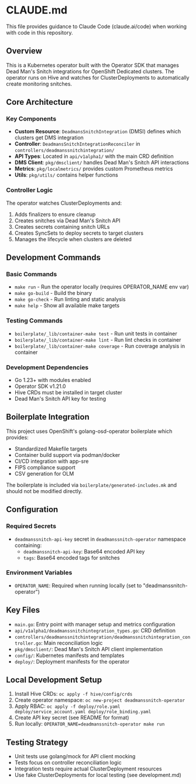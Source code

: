 # CLAUDE.md

This file provides guidance to Claude Code (claude.ai/code) when working with code in this repository.

## Overview

This is a Kubernetes operator built with the Operator SDK that manages Dead Man's Snitch integrations for OpenShift Dedicated clusters. The operator runs on Hive and watches for ClusterDeployments to automatically create monitoring snitches.

## Core Architecture

### Key Components

- **Custom Resource**: `DeadmansSnitchIntegration` (DMSI) defines which clusters get DMS integration
- **Controller**: `DeadmansSnitchIntegrationReconciler` in `controllers/deadmanssnitchintegration/`
- **API Types**: Located in `api/v1alpha1/` with the main CRD definition
- **DMS Client**: `pkg/dmsclient/` handles Dead Man's Snitch API interactions
- **Metrics**: `pkg/localmetrics/` provides custom Prometheus metrics
- **Utils**: `pkg/utils/` contains helper functions

### Controller Logic

The operator watches ClusterDeployments and:
1. Adds finalizers to ensure cleanup
2. Creates snitches via Dead Man's Snitch API
3. Creates secrets containing snitch URLs
4. Creates SyncSets to deploy secrets to target clusters
5. Manages the lifecycle when clusters are deleted

## Development Commands

### Basic Commands
- `make run` - Run the operator locally (requires OPERATOR_NAME env var)
- `make go-build` - Build the binary
- `make go-check` - Run linting and static analysis
- `make help` - Show all available make targets

### Testing Commands
- `boilerplate/_lib/container-make test` - Run unit tests in container
- `boilerplate/_lib/container-make lint` - Run lint checks in container
- `boilerplate/_lib/container-make coverage` - Run coverage analysis in container

### Development Dependencies

- Go 1.23+ with modules enabled
- Operator SDK v1.21.0
- Hive CRDs must be installed in target cluster
- Dead Man's Snitch API key for testing

## Boilerplate Integration

This project uses OpenShift's golang-osd-operator boilerplate which provides:
- Standardized Makefile targets
- Container build support via podman/docker
- CI/CD integration with app-sre
- FIPS compliance support
- CSV generation for OLM

The boilerplate is included via `boilerplate/generated-includes.mk` and should not be modified directly.

## Configuration

### Required Secrets
- `deadmanssnitch-api-key` secret in `deadmanssnitch-operator` namespace containing:
  - `deadmanssnitch-api-key`: Base64 encoded API key
  - `tags`: Base64 encoded tags for snitches

### Environment Variables
- `OPERATOR_NAME`: Required when running locally (set to "deadmanssnitch-operator")

## Key Files

- `main.go`: Entry point with manager setup and metrics configuration
- `api/v1alpha1/deadmanssnitchintegration_types.go`: CRD definition
- `controllers/deadmanssnitchintegration/deadmanssnitchintegration_controller.go`: Main reconciliation logic
- `pkg/dmsclient/`: Dead Man's Snitch API client implementation
- `config/`: Kubernetes manifests and templates
- `deploy/`: Deployment manifests for the operator

## Local Development Setup

1. Install Hive CRDs: `oc apply -f hive/config/crds`
2. Create operator namespace: `oc new-project deadmanssnitch-operator`
3. Apply RBAC: `oc apply -f deploy/role.yaml deploy/service_account.yaml deploy/role_binding.yaml`
4. Create API key secret (see README for format)
5. Run locally: `OPERATOR_NAME=deadmanssnitch-operator make run`

## Testing Strategy

- Unit tests use golang/mock for API client mocking
- Tests focus on controller reconciliation logic
- Integration tests require actual ClusterDeployment resources
- Use fake ClusterDeployments for local testing (see development.md)